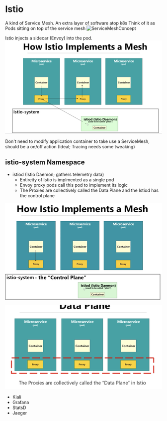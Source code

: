 # Istio

A kind of Service Mesh. An extra layer of software atop k8s
Think of it as Pods sitting on top of the service mesh
![ServiceMeshConcept]("https://github.com/SaiKrishnaMohan7/Playground/blob/master/k8s/Istio/diagrams/ServiceMeshConcept.png")

Istio injects a sidecar (Envoy) into the pod.
![Istio implementation of Service Mesh Concept](https://github.com/SaiKrishnaMohan7/Playground/blob/master/k8s/Istio/diagrams/IstioImplementationOfServiceMeshConcept.png)

Don't need to modify application container to take use a ServiceMesh, should be a on/off action (Ideal; Tracing needs some tweaking)

## istio-system Namespace

- istiod (Istio Daemon; gathers telemetry data)
  - Entireity of Istio is implmented as a single pod
  - Envoy proxy pods call this pod to implement its logic
  - The Proxies are collectively called the Data Plane and the Istiod has the control plane

![Istio Control Plane](https://github.com/SaiKrishnaMohan7/Playground/blob/master/k8s/Istio/diagrams/IstioControlPlane.png)

![Istio Data Plane](https://github.com/SaiKrishnaMohan7/Playground/blob/master/k8s/Istio/diagrams/IstioDataPlane.png)

- Kiali
- Grafana
- StatsD
- Jaeger
